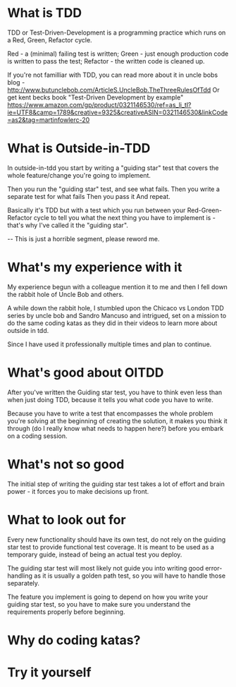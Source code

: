 # What is TDD

TDD or Test-Driven-Development is a programming practice which runs on a Red, Green, Refactor cycle.

Red - a (minimal) failing test is written;
Green - just enough production code is written to pass the test;
Refactor - the written code is cleaned up.

If you're not familliar with TDD, you can read more about it in uncle bobs blog - http://www.butunclebob.com/ArticleS.UncleBob.TheThreeRulesOfTdd
Or get kent becks book "Test-Driven Development by example" https://www.amazon.com/gp/product/0321146530/ref=as_li_tl?ie=UTF8&camp=1789&creative=9325&creativeASIN=0321146530&linkCode=as2&tag=martinfowlerc-20

# What is Outside-in-TDD

In outside-in-tdd you start by writing a "guiding star" test that covers the whole feature/change you're going to implement.

Then you run the "guiding star" test, and see what fails.
Then you write a separate test for what fails
Then you pass it
And repeat.

Basically it's TDD but with a test which you run between your Red-Green-Refactor cycle to tell you what the next thing you have to implement is - that's why I've called it the "guiding star".

-- This is just a horrible segment, please reword me.

# What's my experience with it

My experience begun with a colleague mention it to me and then I fell down the rabbit hole of Uncle Bob and others.

A while down the rabbit hole, I stumbled upon the Chicaco vs London TDD series by uncle bob and Sandro Mancuso and intrigued, set on a mission to do the same coding katas as they did in their videos to learn more about outside in tdd.

Since I have used it professionally multiple times and plan to continue.

# What's good about OITDD
After you've written the Guiding star test, you have to think even less than when just doing TDD, because it tells you what code you have to write.

Because you have to write a test that encompasses the whole problem you're solving at the beginning of creating the solution, it makes you think it through (do I really know what needs to happen here?) before you embark on a coding session.

# What's not so good
The initial step of writing the guiding star test takes a lot of effort and brain power - it forces you to make decisions up front.



# What to look out for
Every new functionality should have its own test, do not rely on the guiding star test to provide functional test coverage. It is meant to be used as a temporary guide, instead of being an actual test you deploy.

The guiding star test will most likely not guide you into writing good error-handling as it is usually a golden path test, so you will have to handle those separately.

The feature you implement is going to depend on how you write your guiding star test, so you have to make sure you understand the requirements properly before beginning.

# Why do coding katas?

# Try it yourself
